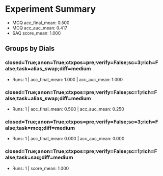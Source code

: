# Experiment Summary
- MCQ acc_final_mean: 0.500
- MCQ acc_auc_mean: 0.417
- SAQ score_mean: 1.000

## Groups by Dials
### closed=True;anon=True;ctxpos=pre;verify=False;sc=3;rich=False;task=alias_swap;diff=medium
- Runs: 1 | acc_final_mean: 1.000 | acc_auc_mean: 1.000
### closed=True;anon=True;ctxpos=pre;verify=False;sc=1;rich=False;task=alias_swap;diff=medium
- Runs: 1 | acc_final_mean: 0.500 | acc_auc_mean: 0.250
### closed=True;anon=True;ctxpos=pre;verify=False;sc=3;rich=False;task=mcq;diff=medium
- Runs: 1 | acc_final_mean: 0.000 | acc_auc_mean: 0.000
### closed=True;anon=True;ctxpos=pre;verify=False;sc=1;rich=False;task=saq;diff=medium
- Runs: 1 | score_mean: 1.000
